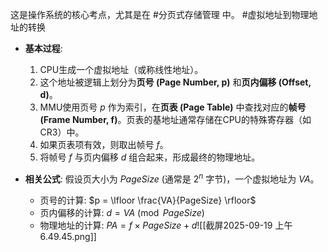 这是操作系统的核心考点，尤其是在 #分页式存储管理 中。
#虚拟地址到物理地址的转换 
*   **基本过程**:
    1.  CPU生成一个虚拟地址（或称线性地址）。
    2.  这个地址被逻辑上划分为**页号 (Page Number, p)** 和**页内偏移 (Offset, d)**。
    3.  MMU使用页号 $p$ 作为索引，在**页表 (Page Table)** 中查找对应的**帧号 (Frame Number, f)**。页表的基地址通常存储在CPU的特殊寄存器（如CR3）中。
    4.  如果页表项有效，则取出帧号 $f$。
    5.  将帧号 $f$ 与页内偏移 $d$ 组合起来，形成最终的物理地址。

*   **相关公式**:
    假设页大小为 $PageSize$ (通常是 $2^n$ 字节)，一个虚拟地址为 $VA$。
    *   页号的计算: $p = \lfloor \frac{VA}{PageSize} \rfloor$
    *   页内偏移的计算: $d = VA \pmod{PageSize}$
    *   物理地址的计算: $PA = f \times PageSize + d$![[截屏2025-09-19 上午6.49.45.png]] 